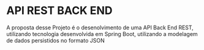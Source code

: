 # API REST BACK END 

A proposta desse Projeto é o desenolvimento de uma API  Back End REST, utilizando tecnologia desenvolvida em ​Spring Boot​, utilizando a modelagem de dados persistidos no formato JSON

